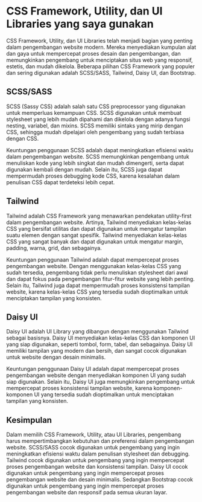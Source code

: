 # CSS Framework, Utility, dan UI Libraries yang saya gunakan 

CSS Framework, Utility, dan UI Libraries telah menjadi bagian yang penting dalam pengembangan website modern. Mereka menyediakan kumpulan alat dan gaya untuk mempercepat proses desain dan pengembangan, dan memungkinkan pengembang untuk menciptakan situs web yang responsif, estetis, dan mudah dikelola. Beberapa pilihan CSS Framework yang populer dan sering digunakan adalah SCSS/SASS, Tailwind, Daisy UI, dan Bootstrap.

## SCSS/SASS
SCSS (Sassy CSS) adalah salah satu CSS preprocessor yang digunakan untuk memperluas kemampuan CSS. SCSS digunakan untuk membuat stylesheet yang lebih mudah dipahami dan dikelola dengan adanya fungsi nesting, variabel, dan mixins. SCSS memiliki sintaks yang mirip dengan CSS, sehingga mudah dipelajari oleh pengembang yang sudah terbiasa dengan CSS.

Keuntungan penggunaan SCSS adalah dapat meningkatkan efisiensi waktu dalam pengembangan website. SCSS memungkinkan pengembang untuk menuliskan kode yang lebih singkat dan mudah dimengerti, serta dapat digunakan kembali dengan mudah. Selain itu, SCSS juga dapat mempermudah proses debugging kode CSS, karena kesalahan dalam penulisan CSS dapat terdeteksi lebih cepat.

## Tailwind
Tailwind adalah CSS Framework yang menawarkan pendekatan utility-first dalam pengembangan website. Artinya, Tailwind menyediakan kelas-kelas CSS yang bersifat utilitas dan dapat digunakan untuk mengatur tampilan suatu elemen dengan sangat spesifik. Tailwind menyediakan kelas-kelas CSS yang sangat banyak dan dapat digunakan untuk mengatur margin, padding, warna, grid, dan sebagainya.

Keuntungan penggunaan Tailwind adalah dapat mempercepat proses pengembangan website. Dengan menggunakan kelas-kelas CSS yang sudah tersedia, pengembang tidak perlu menuliskan stylesheet dari awal dan dapat fokus pada pengembangan fitur-fitur website yang lebih penting. Selain itu, Tailwind juga dapat mempermudah proses konsistensi tampilan website, karena kelas-kelas CSS yang tersedia sudah dioptimalkan untuk menciptakan tampilan yang konsisten.

## Daisy UI
Daisy UI adalah UI Library yang dibangun dengan menggunakan Tailwind sebagai basisnya. Daisy UI menyediakan kelas-kelas CSS dan komponen UI yang siap digunakan, seperti tombol, form, tabel, dan sebagainya. Daisy UI memiliki tampilan yang modern dan bersih, dan sangat cocok digunakan untuk website dengan desain minimalis.

Keuntungan penggunaan Daisy UI adalah dapat mempercepat proses pengembangan website dengan menyediakan komponen UI yang sudah siap digunakan. Selain itu, Daisy UI juga memungkinkan pengembang untuk mempercepat proses konsistensi tampilan website, karena komponen-komponen UI yang tersedia sudah dioptimalkan untuk menciptakan tampilan yang konsisten.

## Kesimpulan
Dalam memilih CSS Framework, Utility, atau UI Libraries, pengembang harus mempertimbangkan kebutuhan dan preferensi dalam pengembangan website. SCSS/SASS cocok digunakan untuk pengembang yang ingin meningkatkan efisiensi waktu dalam penulisan stylesheet dan debugging. Tailwind cocok digunakan untuk pengembang yang ingin mempercepat proses pengembangan website dan konsistensi tampilan. Daisy UI cocok digunakan untuk pengembang yang ingin mempercepat proses pengembangan website dan desain minimalis. Sedangkan Bootstrap cocok digunakan untuk pengembang yang ingin mempercepat proses pengembangan website dan responsif pada semua ukuran layar.
